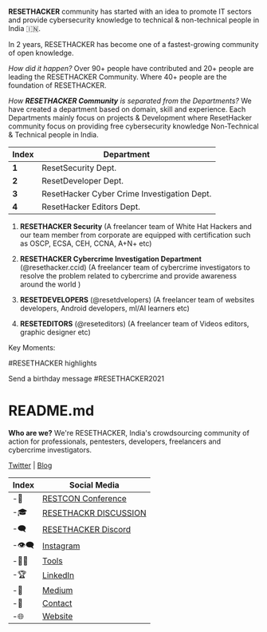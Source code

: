**RESETHACKER** community has started with an idea to promote IT sectors and provide cybersecurity knowledge to technical & non-technical people in India 🇮🇳.

In 2 years, RESETHACKER has become one of a fastest-growing community of open knowledge. 

*How did it happen?*
Over 90+ people have contributed and 20+ people are leading the RESETHACKER Community.
Where 40+ people are the foundation of RESETHACKER.

*How **RESETHACKER Community** is separated from the Departments?*
We have created a department based on domain, skill and experience.
Each Departments mainly focus on projects & Development where ResetHacker community focus on providing free cybersecurity knowledge Non-Technical & Technical people in India.

Index | Department 
--- | ---
**1** | ResetSecurity Dept.
**2** | ResetDeveloper Dept.
**3** | ResetHacker Cyber Crime Investigation Dept.
**4** | ResetHacker Editors Dept.


1. **RESETHACKER Security**
(A freelancer team of White Hat Hackers and our team member from corporate are equipped with certification such as OSCP, ECSA, CEH, CCNA, A+N+  etc)

2. **RESETHACKER Cybercrime Investigation Department** (@resethacker.ccid)
(A freelancer team of cybercrime investigators to resolve the problem related to cybercrime and provide awareness around the world )

3. **RESETDEVELOPERS** (@resetdvelopers)
(A freelancer team of websites developers, Android developers, ml/AI learners etc) 

4. **RESETEDITORS** (@reseteditors)
(A freelancer team of Videos editors, graphic designer etc)

Key Moments:

#RESETHACKER highlights


Send a birthday message #RESETHACKER2021




# README.md
**Who are we?**
We're RESETHACKER, India's crowdsourcing community of action for professionals, pentesters, developers, freelancers and cybercrime investigators. 

[Twitter](https://twitter.com/resethacker) | [Blog](https://instagram.com/@resethacker/)

Index | Social Media
--- | ---
-📢 | [RESTCON Conference](https://youtube.com/playlist?list=PLNR8n-5bMyMOMHqJS2drxIA78IOPxTBCO) 
-🎓 | [RESETHACKR DISCUSSION](https://t.me/resethacker/) 
-🗨 | [RESETHACKER Discord](https://discord.gg/HbM3435JcX)
-👁️‍🗨️ | [Instagram ](https://instagram.com/@resethacker/) 
-👩‍💻 | [Tools](https://github.com/RESETHACKER) 
-🏆 | [LinkedIn](https://www.linkedin.com/in/RESETHACKER/) 
-💬 | [Medium](https://www.resethackerofficial.medium.com/)
-📩 | [Contact](resethackerteam@gmail.com)
-🌐 | [Website](https://resethacker.com/) 



